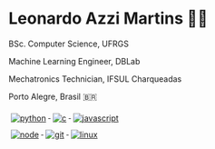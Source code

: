 
<h1 align="left">Leonardo Azzi Martins 🐧🦿</h1>

<p align="left">BSc. Computer Science, UFRGS</p> 

<p align="left">Machine Learning Engineer, DBLab</p> 

<p align="left">Mechatronics Technician, IFSUL Charqueadas</p> 

<p align="left">Porto Alegre, Brasil 🇧🇷</p> 



<p align="left"></p> 

<div alight="left">
  <a href=https://www.linkedin.com/in/leonardoazzi//>
    <img src="https://img.shields.io/badge/Python-14354C?style=for-the-badge&logo=python&logoColor=white" alt="python" style="vertical-align:top; margin:6px 4px">
  </a>
  <a href=https://www.linkedin.com/in/leonardoazzi//>
    <img src="https://img.shields.io/badge/C-00599C?style=for-the-badge&logo=c&logoColor=white" alt="c" style="vertical-align:top; margin:6px 4px">
  </a>
    <a href=https://www.linkedin.com/in/leonardoazzi//>
    <img src="https://img.shields.io/badge/JavaScript-323330?style=for-the-badge&logo=javascript&logoColor=F7DF1E" alt="javascript" style="vertical-align:top; margin:6px 4px">
  </a>
 </div>
 
 
<div alight="left">
    </a>
    <a href=https://www.linkedin.com/in/leonardoazzi//>
    <img src="https://img.shields.io/badge/Node.js-43853D?style=for-the-badge&logo=node.js&logoColor=white" alt="node" style="vertical-align:top; margin:6px 4px">
  </a>
    </a>
      </a>
    <a href=https://www.linkedin.com/in/leonardoazzi//>
    <img src="https://img.shields.io/badge/Git-E34F26?style=for-the-badge&logo=git&logoColor=white" alt="git" style="vertical-align:top; margin:6px 4px">
  </a>
      </a>
    <a href=https://www.linkedin.com/in/leonardoazzi//>
    <img src="https://img.shields.io/badge/Linux-E34F26?style=for-the-badge&logo=linux&logoColor=black" alt="linux" style="vertical-align:top; margin:6px 4px">
  </a>
</div>
